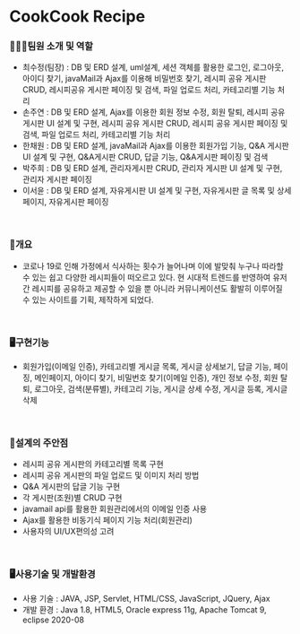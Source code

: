 # CookCook Recipe

 
<h3>👨‍👧‍👧팀원 소개 및 역할</h3>

- 최수정(팀장) : DB 및 ERD 설계, uml설계, 세션 객체를 활용한 로그인, 로그아웃, 아이디 찾기, javaMail과 Ajax를 이용해 비밀번호 찾기, 레시피 공유 게시판 CRUD, 레시피공유 게시판 페이징 및 검색, 파일 업로드 처리, 카테고리별 기능 처리
- 손주연 : DB 및 ERD 설계, Ajax를 이용한 회원 정보 수정, 회원 탈퇴, 레시피 공유 게시판 UI 설계 및 구현, 레시피 공유 게시판 CRUD, 레시피 공유 게시판 페이징 및 검색, 파일 업로드 처리, 카테고리별 기능 처리
- 한채원 : DB 및 ERD 설계, javaMail과 Ajax를 이용한 회원가입 기능, Q&A 게시판 UI 설계 및 구현, Q&A게시판 CRUD, 답글 기능, Q&A게시판 페이징 및 검색
- 박주희 : DB 및 ERD 설계, 관리자게시판 CRUD, 관리자 게시판 UI 설계 및 구현, 관리자 게시판 페이징
- 이서윤 : DB 및 ERD 설계, 자유게시판 UI 설계 및 구현, 자유게시판 글 목록 및 상세페이지, 자유게시판 페이징
<br>

<h3>📝개요</h3>

- 코로나 19로 인해 가정에서 식사하는 횟수가 늘어나며 이에 발맞춰 누구나 따라할 수 있는 쉽고 다양한 레시피들이 떠오르고 있다.
현 시대적 트렌드를 반영하여 유저간 레시피를 공유하고 제공할 수 있을 뿐 아니라 커뮤니케이션도 활발히 이루어질 수 있는 사이트를 기획, 제작하게 되었다.
<br>

<h3>🖥️구현기능</h3>

- 회원가입(이메일 인증), 카테고리별 게시글 목록, 게시글 상세보기, 답글 기능, 페이징,
메인페이지, 아이디 찾기, 비밀번호 찾기(이메일 인증), 개인 정보 수정, 회원 탈퇴, 로그아웃,
검색(분류별), 카테고리 기능, 게시글 상세 수정, 게시글 등록, 게시글 삭제
<br>

<h3>📝설계의 주안점</h3>

- 레시피 공유 게시판의 카테고리별 목록 구현
- 레시피 공유 게시판의 파일 업로드 및 이미지 처리 방법
- Q&A 게시판의 답글 기능 구현
- 각 게시판(조원)별 CRUD 구현
- javamail api를 활용한 회원관리에서의 이메일 인증 사용
- Ajax를 활용한 비동기식 페이지 기능 처리(회원관리)
- 사용자의 UI/UX편의성 고려
<br>

<h3>🖥️사용기술 및 개발환경</h3>

- 사용 기술 : JAVA, JSP, Servlet, HTML/CSS, JavaScript, JQuery, Ajax
- 개발 환경 : Java 1.8, HTML5, Oracle express 11g, Apache Tomcat 9, eclipse 2020-08

<br>
